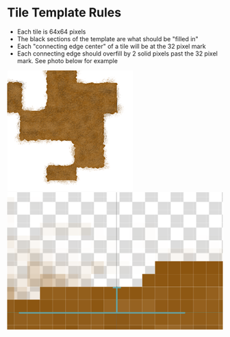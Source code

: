 # Tile Template Rules

- Each tile is 64x64 pixels
- The black sections of the template are what should be "filled in"
- Each "connecting edge center" of a tile will be at the 32 pixel mark
- Each connecting edge should overfill by 2 solid pixels past the 32 pixel mark. See photo below for example

![template_tile_example](/assets/tilesets/dirt.png)
![template_tile_example](/assets/tilesets/template_tile_example.png)
